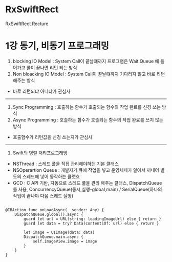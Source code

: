 # RxSwiftRect
RxSwiftRect Recture

1강 동기, 비동기 프로그래밍
===========
1. blocking IO Model : System Call이 끝날떄까지 프로그램은 Wait Queue 에 들어가고 콜이 끝나면 리턴 되는 방식
2. Non bloacking IO Model : System Call이 끝날떄까지 기다리지 않고 바로 리턴 해주는 방식
* 바로 리턴되냐 아니냐가 관심사
* * *
1. Sync Programming : 호출하는 함수가 호출되는 함수의 작업 완료를 신경 쓰는 방식
2. Async Programming : 호출하는 함수가 호출되는 함수의 작업 완료를 쓰지 않는 방식
* 호출함수가 리턴값을 신경 쓰는지가 관심사
* * *
1. Swift의 병렬 처리프로그래밍
* NSThread : 스레드 풀을 직접 관리해야하는 기본 클래스
* NSOperartion Queue : 개발자가 큐에 작업을 넣고 운영체제가 알아서 꺼내어 별도의 스레드에 넣어 동작하는 클랫흐
* GCD : C API 기반, 자동으로 스레드 풀을 관리 해주는 클래스, DispatchQueue 를 사용, ConcurrencyQueue(동시,실행-global,main) / SerialQueue(하나의 작업이 끝나야 다음 스레드 실행) 
<pre><code>
@IBAction func onLoadAsync(_ sender: Any) {
    DispatchQueue.global().async {
        guard let url = URL(string: loadingImageUrl) else { return }
        guard let data = try? Data(contentsOf: url) else { return }
      
        let image = UIImage(data: data)
        DispatchQueue.main.async {
            self.imageView.image = image
        }
    }
}
</pre></code>
